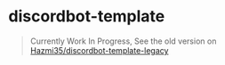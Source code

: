# discordbot-template

> Currently Work In Progress, See the old version on [Hazmi35/discordbot-template-legacy](https://github.com/Hazmi35/discordbot-template-legacy)